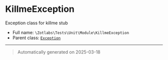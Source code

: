 
# KillmeException

Exception class for killme stub



* Full name: `\Zotlabs\Tests\Unit\Module\KillmeException`
* Parent class: [`Exception`](../../../../Exception.md)






***
> Automatically generated on 2025-03-18
